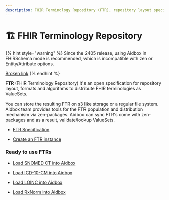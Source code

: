 ```yaml
---
description: FHIR Terminology Repository (FTR), repository layout specification, tools
---
```


# 🏗️ FHIR Terminology Repository

{% hint style="warning" %}
Since the 2405 release, using Aidbox in FHIRSchema mode is recommended, which is incompatible with zen or Entity/Attribute options.

[Broken link](broken-reference)
{% endhint %}

**FTR** (FHIR Terminology Repository) it's an open specification for repository layout, formats and algorithms to distribute FHIR terminologies as ValueSets.

You can store the resulting FTR on s3 like storage or a regular file system. Aidbox team provides tools for the FTR population and distribution mechanism via zen-packages. Aidbox can sync FTR's come with zen-packages and as a result, validate/lookup ValueSets.

* [FTR Specification](ftr-specification.md)

* [Create an FTR instance](creating-aidbox-project-with-ftr/)

### Ready to use FTRs

* [Load SNOMED CT into Aidbox](load-snomed-ct-into-aidbox.md)

* [Load ICD-10-CM into Aidbox](load-icd-10-cm-into-aidbox.md)

* [Load LOINC into Aidbox](load-loinc-into-aidbox.md)

* [Load RxNorm into Aidbox](load-rxnorm-into-aidbox.md)
